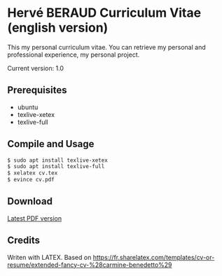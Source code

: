 # Hervé BERAUD Curriculum Vitae (english version)
This my personal curriculum vitae.
You can retrieve my personal and professional experience, my personal project.

Current version: 1.0

## Prerequisites

- ubuntu
- texlive-xetex
- texlive-full

## Compile and Usage

```sh
$ sudo apt install texlive-xetex
$ sudo apt install texlive-full
$ xelatex cv.tex
$ evince cv.pdf
```

## Download

[Latest PDF version](https://github.com/4383/english-curriculum-vitae/blob/master/cv.pdf)

## Credits

Writen with LATEX.
Based on https://fr.sharelatex.com/templates/cv-or-resume/extended-fancy-cv-%28carmine-benedetto%29 
